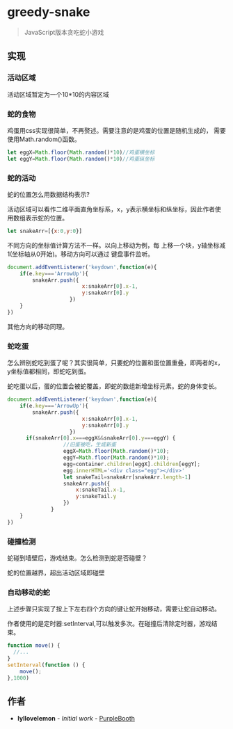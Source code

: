 # greedy-snake
>JavaScript版本贪吃蛇小游戏
## 实现
### 活动区域
活动区域暂定为一个10*10的内容区域
### 蛇的食物
鸡蛋用css实现很简单，不再赘述。需要注意的是鸡蛋的位置是随机生成的，
需要使用Math.random()函数。
```javascript
let eggX=Math.floor(Math.random()*10)//鸡蛋横坐标
let eggY=Math.floor(Math.random()*10)//鸡蛋纵坐标
```

### 蛇的活动
蛇的位置怎么用数据结构表示?

活动区域可以看作二维平面直角坐标系，x，y表示横坐标和纵坐标，因此作者使用数组表示蛇的位置。
```javascript
let snakeArr=[{x:0,y:0}]
```
不同方向的坐标值计算方法不一样。以向上移动为例，每
上移一个块，y轴坐标减1(坐标轴从0开始)。移动方向可以通过
键盘事件监听。
```javascript
document.addEventListener('keydown',function(e){
    if(e.key==='ArrowUp'){
        snakeArr.push({
                        x:snakeArr[0].x-1,
                        y:snakeArr[0].y
                    })
    }
})
```
其他方向的移动同理。

### 蛇吃蛋
怎么辨别蛇吃到蛋了呢？其实很简单，只要蛇的位置和蛋位置重叠，即两者的x，y坐标值都相同，即蛇吃到蛋。

蛇吃蛋以后，蛋的位置会被蛇覆盖，即蛇的数组新增坐标元素。蛇的身体变长。
```javascript
document.addEventListener('keydown',function(e){
    if(e.key==='ArrowUp'){
        snakeArr.push({
                        x:snakeArr[0].x-1,
                        y:snakeArr[0].y
                    })
      if(snakeArr[0].x===eggX&&snakeArr[0].y===eggY) {
                  //旧蛋被吃，生成新蛋
                  eggX=Math.floor(Math.random()*10);
                  eggY=Math.floor(Math.random()*10);
                  egg=container.children[eggX].children[eggY];
                  egg.innerHTML='<div class="egg"></div>'
                  let snakeTail=snakeArr[snakeArr.length-1]
                  snakeArr.push({
                      x:snakeTail.x-1,
                      y:snakeTail.y
                  })
              }
    }
})
```

### 碰撞检测
蛇碰到墙壁后，游戏结束。怎么检测到蛇是否碰壁？

蛇的位置越界，超出活动区域即碰壁

### 自动移动的蛇
上述步骤只实现了按上下左右四个方向的键让蛇开始移动，需要让蛇自动移动。

作者使用的是定时器:setInterval,可以触发多次。在碰撞后清除定时器，游戏结束。
```javascript
function move() {
  //...
}
setInterval(function () {
    move();
},1000)
```

## 作者
* **lyllovelemon** - *Initial work* - [PurpleBooth](https://github.com/lyllovelemon)
